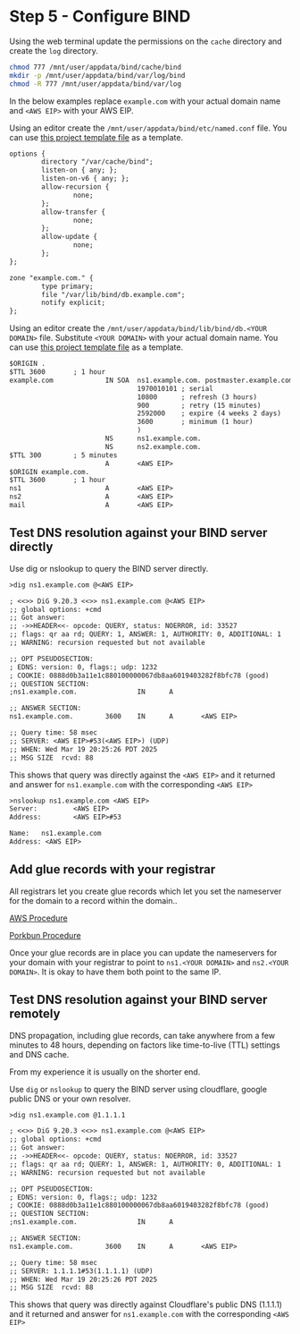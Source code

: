 # Step 5 - Configure BIND

Using the web terminal update the permissions on the `cache` directory and create the `log` directory.

```bash
chmod 777 /mnt/user/appdata/bind/cache/bind
mkdir -p /mnt/user/appdata/bind/var/log/bind
chmod -R 777 /mnt/user/appdata/bind/var/log
```

In the below examples replace `example.com` with your actual domain name and `<AWS EIP>` with your AWS EIP.

Using an editor create the `/mnt/user/appdata/bind/etc/named.conf` file. You can use [this project template file](https://github.com/markfalk/stalwart-mail-wgproxy/blob/main/bind/named.conf.template) as a template.

```txt title="/mnt/user/appdata/bind/etc/named.conf"
options {
        directory "/var/cache/bind";
        listen-on { any; };
        listen-on-v6 { any; };
        allow-recursion {
                none;
        };
        allow-transfer {
                none;
        };
        allow-update {
                none;
        };
};

zone "example.com." {
        type primary;
        file "/var/lib/bind/db.example.com";
        notify explicit;
};
```

Using an editor create the `/mnt/user/appdata/bind/lib/bind/db.<YOUR DOMAIN>` file. Substitute `<YOUR DOMAIN>` with your actual domain name.  You can use [this project template file](https://github.com/markfalk/stalwart-mail-wgproxy/blob/main/bind/db.yourdomain.tld.template) as a template.

```txt title="/mnt/user/appdata/bind/lib/bind/db.example.com"
$ORIGIN .
$TTL 3600       ; 1 hour
example.com             IN SOA  ns1.example.com. postmaster.example.com. (
                                1970010101 ; serial
                                10800      ; refresh (3 hours)
                                900        ; retry (15 minutes)
                                2592000    ; expire (4 weeks 2 days)
                                3600       ; minimum (1 hour)
                                )
                        NS      ns1.example.com.
                        NS      ns2.example.com.
$TTL 300        ; 5 minutes
                        A       <AWS EIP>
$ORIGIN example.com.
$TTL 3600       ; 1 hour
ns1                     A       <AWS EIP>
ns2                     A       <AWS EIP>
mail                    A       <AWS EIP>
```

## Test DNS resolution against your BIND server directly

Use dig or nslookup to query the BIND server directly.

```txt title="dig example"
>dig ns1.example.com @<AWS EIP>

; <<>> DiG 9.20.3 <<>> ns1.example.com @<AWS EIP>
;; global options: +cmd
;; Got answer:
;; ->>HEADER<<- opcode: QUERY, status: NOERROR, id: 33527
;; flags: qr aa rd; QUERY: 1, ANSWER: 1, AUTHORITY: 0, ADDITIONAL: 1
;; WARNING: recursion requested but not available

;; OPT PSEUDOSECTION:
; EDNS: version: 0, flags:; udp: 1232
; COOKIE: 0888d0b3a11e1c880100000067db8aa6019403282f8bfc78 (good)
;; QUESTION SECTION:
;ns1.example.com.               IN      A

;; ANSWER SECTION:
ns1.example.com.        3600    IN      A       <AWS EIP>

;; Query time: 58 msec
;; SERVER: <AWS EIP>#53(<AWS EIP>) (UDP)
;; WHEN: Wed Mar 19 20:25:26 PDT 2025
;; MSG SIZE  rcvd: 88
```

This shows that query was directly against the `<AWS EIP>` and it returned and answer for `ns1.example.com` with the corresponding `<AWS EIP>`

```txt title="nslookup example"
>nslookup ns1.example.com <AWS EIP>
Server:         <AWS EIP>
Address:        <AWS EIP>#53

Name:   ns1.example.com
Address: <AWS EIP>
```

## Add glue records with your registrar

All registrars let you create glue records which let you set the nameserver for the domain to a record within the domain..

[AWS Procedure](https://docs.aws.amazon.com/Route53/latest/DeveloperGuide/domain-name-servers-glue-records.html)

[Porkbun Procedure](https://kb.porkbun.com/article/112-how-to-host-your-own-nameservers-with-glue-records)

Once your glue records are in place you can update the nameservers for your domain with your registrar to point to `ns1.<YOUR DOMAIN>` and `ns2.<YOUR DOMAIN>`. It is okay to have them both point to the same IP.

## Test DNS resolution against your BIND server remotely

DNS propagation, including glue records, can take anywhere from a few minutes to 48 hours, depending on factors like time-to-live (TTL) settings and DNS cache.

From my experience it is usually on the shorter end.

Use `dig` or `nslookup` to query the BIND server using cloudflare, google public DNS or your own resolver.

```txt title="dig example"
>dig ns1.example.com @1.1.1.1

; <<>> DiG 9.20.3 <<>> ns1.example.com @<AWS EIP>
;; global options: +cmd
;; Got answer:
;; ->>HEADER<<- opcode: QUERY, status: NOERROR, id: 33527
;; flags: qr aa rd; QUERY: 1, ANSWER: 1, AUTHORITY: 0, ADDITIONAL: 1
;; WARNING: recursion requested but not available

;; OPT PSEUDOSECTION:
; EDNS: version: 0, flags:; udp: 1232
; COOKIE: 0888d0b3a11e1c880100000067db8aa6019403282f8bfc78 (good)
;; QUESTION SECTION:
;ns1.example.com.               IN      A

;; ANSWER SECTION:
ns1.example.com.        3600    IN      A       <AWS EIP>

;; Query time: 58 msec
;; SERVER: 1.1.1.1#53(1.1.1.1) (UDP)
;; WHEN: Wed Mar 19 20:25:26 PDT 2025
;; MSG SIZE  rcvd: 88
```

This shows that query was directly against Cloudflare's public DNS (1.1.1.1) and it returned and answer for `ns1.example.com` with the corresponding `<AWS EIP>`

